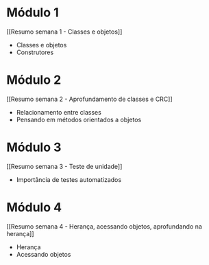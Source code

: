 # Módulo 1

[[Resumo semana 1 - Classes e objetos]]
- Classes e objetos
- Construtores

# Módulo 2

[[Resumo semana 2 - Aprofundamento de classes e CRC]]
- Relacionamento entre classes
- Pensando em métodos orientados a objetos

# Módulo 3

[[Resumo semana 3 - Teste de unidade]]
- Importância de testes automatizados

# Módulo 4

[[Resumo semana 4 - Herança, acessando objetos, aprofundando na herança]]

- Herança
- Acessando objetos